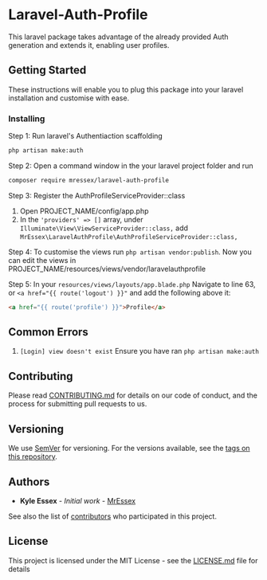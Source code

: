 # Laravel-Auth-Profile

This laravel package takes advantage of the already provided Auth generation and extends it, enabling user profiles.

## Getting Started

These instructions will enable you to plug this package into your laravel installation and customise with ease.

### Installing

Step 1: Run laravel's Authentiaction scaffolding

```bash
php artisan make:auth
```

Step 2: Open a command window in the your laravel project folder and run

```bash
composer require mressex/laravel-auth-profile
```

Step 3: Register the AuthProfileServiceProvider::class
    
1. Open PROJECT_NAME/config/app.php 
2. In the `'providers' => []`  array, under `Illuminate\View\ViewServiceProvider::class,` add `MrEssex\LaravelAuthProfile\AuthProfileServiceProvider::class,`

Step 4: To customise the views run `php artisan vendor:publish`. Now you can edit the views in PROJECT_NAME/resources/views/vendor/laravelauthprofile

Step 5: In your `resources/views/layouts/app.blade.php` Navigate to line 63, or `<a href="{{ route('logout') }}"` and add the following above it:

```html
<a href="{{ route('profile') }}">Profile</a>
```

## Common Errors
1. `[Login] view doesn't exist` Ensure you have ran `php artisan make:auth`

## Contributing

Please read [CONTRIBUTING.md](https://github.com/mressex/laravel-auth-profile/.git/CONTRIBUTING.md) for details on our code of conduct, and the process for submitting pull requests to us.

## Versioning

We use [SemVer](http://semver.org/) for versioning. For the versions available, see the [tags on this repository](https://github.com/mressex/laravel-auth-profile/tags). 

## Authors

* **Kyle Essex** - *Initial work* - [MrEssex](https://github.com/MrEssex)

See also the list of [contributors](https://github.com/mressex/laravel-auth-profile/contributors) who participated in this project.

## License

This project is licensed under the MIT License - see the [LICENSE.md](LICENSE.md) file for details
